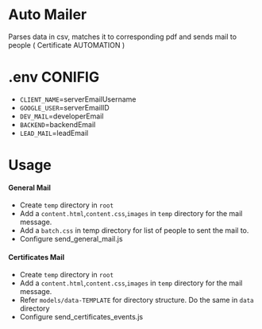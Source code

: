 # Auto Mailer

Parses data in csv, matches it to corresponding pdf and sends mail to people ( Certificate AUTOMATION )

# .env CONIFIG

-   `CLIENT_NAME`=serverEmailUsername
-   `GOOGLE_USER`=serverEmailID
-   `DEV_MAIL`=developerEmail
-   `BACKEND`=backendEmail
-   `LEAD_MAIL`=leadEmail

# Usage

#### General Mail

-   Create `temp` directory in `root`
-   Add a `content.html`,`content.css`,`images` in `temp` directory for the mail message.
-   Add a `batch.css` in temp directory for list of people to sent the mail to.
-   Configure send_general_mail.js

#### Certificates Mail

-   Create `temp` directory in `root`
-   Add a `content.html`,`content.css`,`images` in `temp` directory for the mail message.
-   Refer `models/data-TEMPLATE` for directory structure. Do the same in `data` directory
-   Configure send_certificates_events.js
